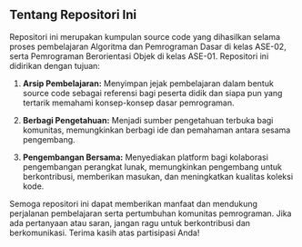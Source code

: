 ## Tentang Repositori Ini
Repositori ini merupakan kumpulan source code yang dihasilkan selama proses pembelajaran Algoritma dan Pemrograman Dasar di kelas ASE-02, serta Pemrograman Berorientasi Objek di kelas ASE-01. Repositori ini didirikan dengan tujuan:

1. **Arsip Pembelajaran:** Menyimpan jejak pembelajaran dalam bentuk source code sebagai referensi bagi peserta didik dan siapa pun yang tertarik memahami konsep-konsep dasar pemrograman.

2. **Berbagi Pengetahuan:** Menjadi sumber pengetahuan terbuka bagi komunitas, memungkinkan berbagi ide dan pemahaman antara sesama pengembang.

3. **Pengembangan Bersama:** Menyediakan platform bagi kolaborasi pengembangan perangkat lunak, memungkinkan pengembang untuk berkontribusi, memberikan masukan, dan meningkatkan kualitas koleksi kode.

Semoga repositori ini dapat memberikan manfaat dan mendukung perjalanan pembelajaran serta pertumbuhan komunitas pemrograman. Jika ada pertanyaan atau saran, jangan ragu untuk berkontribusi dan berkomunikasi. Terima kasih atas partisipasi Anda!
